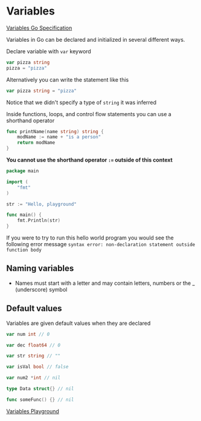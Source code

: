 # Variables

[Variables Go Specification](https://golang.org/ref/spec#Variables)

Variables in Go can be declared and initialized in several different ways.

Declare variable with `var` keyword
```go
var pizza string
pizza = "pizza"
```

Alternatively you can write the statement like this
```go
var pizza string = "pizza"
```

Notice that we didn't specify a type of `string` it was inferred

Inside functions, loops, and control flow statements you can use a shorthand operator
```go
func printName(name string) string {
    modName := name + "is a person"
    return modName
}
```

**You cannot use the shorthand operator `:=` outside of this context**
```go
package main

import (
	"fmt"
)

str := "Hello, playground"

func main() {
	fmt.Println(str)
}
```

If you were to try to run this hello world program you would see the following error message
`syntax error: non-declaration statement outside function body`

## Naming variables

* Names must start with a letter and may contain letters, numbers or the _ (underscore) symbol

## Default values

Variables are given default values when they are declared

```go
var num int // 0

var dec float64 // 0

var str string // ""

var isVal bool // false

var num2 *int // nil

type Data struct{} // nil

func someFunc() {} // nil
```

[Variables Playground](https://play.golang.org/p/ZwaSvq5oc2)